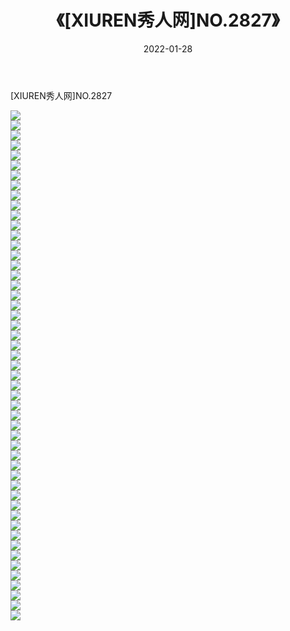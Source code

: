 ﻿---
layout: post
title:  《[XIUREN秀人网]NO.2827》
date:   2022-01-28
img: http://img.660000.xyz/Sharelink/秀人网/秀人网第03部分/[XIUREN秀人网]NO.2827/000.jpg
categories: [美女, 清纯, 唯美]
---

[XIUREN秀人网]NO.2827

 ![](http://img.660000.xyz/Sharelink/秀人网/秀人网第03部分/[XIUREN秀人网]NO.2827/001.jpg) <br>![](http://img.660000.xyz/Sharelink/秀人网/秀人网第03部分/[XIUREN秀人网]NO.2827/002.jpg) <br>![](http://img.660000.xyz/Sharelink/秀人网/秀人网第03部分/[XIUREN秀人网]NO.2827/003.jpg) <br>![](http://img.660000.xyz/Sharelink/秀人网/秀人网第03部分/[XIUREN秀人网]NO.2827/004.jpg) <br>![](http://img.660000.xyz/Sharelink/秀人网/秀人网第03部分/[XIUREN秀人网]NO.2827/005.jpg) <br>![](http://img.660000.xyz/Sharelink/秀人网/秀人网第03部分/[XIUREN秀人网]NO.2827/006.jpg) <br>![](http://img.660000.xyz/Sharelink/秀人网/秀人网第03部分/[XIUREN秀人网]NO.2827/007.jpg) <br>![](http://img.660000.xyz/Sharelink/秀人网/秀人网第03部分/[XIUREN秀人网]NO.2827/008.jpg) <br>![](http://img.660000.xyz/Sharelink/秀人网/秀人网第03部分/[XIUREN秀人网]NO.2827/009.jpg) <br>![](http://img.660000.xyz/Sharelink/秀人网/秀人网第03部分/[XIUREN秀人网]NO.2827/010.jpg) <br>![](http://img.660000.xyz/Sharelink/秀人网/秀人网第03部分/[XIUREN秀人网]NO.2827/011.jpg) <br>![](http://img.660000.xyz/Sharelink/秀人网/秀人网第03部分/[XIUREN秀人网]NO.2827/012.jpg) <br>![](http://img.660000.xyz/Sharelink/秀人网/秀人网第03部分/[XIUREN秀人网]NO.2827/013.jpg) <br>![](http://img.660000.xyz/Sharelink/秀人网/秀人网第03部分/[XIUREN秀人网]NO.2827/014.jpg) <br>![](http://img.660000.xyz/Sharelink/秀人网/秀人网第03部分/[XIUREN秀人网]NO.2827/015.jpg) <br>![](http://img.660000.xyz/Sharelink/秀人网/秀人网第03部分/[XIUREN秀人网]NO.2827/016.jpg) <br>![](http://img.660000.xyz/Sharelink/秀人网/秀人网第03部分/[XIUREN秀人网]NO.2827/017.jpg) <br>![](http://img.660000.xyz/Sharelink/秀人网/秀人网第03部分/[XIUREN秀人网]NO.2827/018.jpg) <br>![](http://img.660000.xyz/Sharelink/秀人网/秀人网第03部分/[XIUREN秀人网]NO.2827/019.jpg) <br>![](http://img.660000.xyz/Sharelink/秀人网/秀人网第03部分/[XIUREN秀人网]NO.2827/020.jpg) <br>![](http://img.660000.xyz/Sharelink/秀人网/秀人网第03部分/[XIUREN秀人网]NO.2827/021.jpg) <br>![](http://img.660000.xyz/Sharelink/秀人网/秀人网第03部分/[XIUREN秀人网]NO.2827/022.jpg) <br>![](http://img.660000.xyz/Sharelink/秀人网/秀人网第03部分/[XIUREN秀人网]NO.2827/023.jpg) <br>![](http://img.660000.xyz/Sharelink/秀人网/秀人网第03部分/[XIUREN秀人网]NO.2827/024.jpg) <br>![](http://img.660000.xyz/Sharelink/秀人网/秀人网第03部分/[XIUREN秀人网]NO.2827/025.jpg) <br>![](http://img.660000.xyz/Sharelink/秀人网/秀人网第03部分/[XIUREN秀人网]NO.2827/026.jpg) <br>![](http://img.660000.xyz/Sharelink/秀人网/秀人网第03部分/[XIUREN秀人网]NO.2827/027.jpg) <br>![](http://img.660000.xyz/Sharelink/秀人网/秀人网第03部分/[XIUREN秀人网]NO.2827/028.jpg) <br>![](http://img.660000.xyz/Sharelink/秀人网/秀人网第03部分/[XIUREN秀人网]NO.2827/029.jpg) <br>![](http://img.660000.xyz/Sharelink/秀人网/秀人网第03部分/[XIUREN秀人网]NO.2827/030.jpg) <br>![](http://img.660000.xyz/Sharelink/秀人网/秀人网第03部分/[XIUREN秀人网]NO.2827/031.jpg) <br>![](http://img.660000.xyz/Sharelink/秀人网/秀人网第03部分/[XIUREN秀人网]NO.2827/032.jpg) <br>![](http://img.660000.xyz/Sharelink/秀人网/秀人网第03部分/[XIUREN秀人网]NO.2827/033.jpg) <br>![](http://img.660000.xyz/Sharelink/秀人网/秀人网第03部分/[XIUREN秀人网]NO.2827/034.jpg) <br>![](http://img.660000.xyz/Sharelink/秀人网/秀人网第03部分/[XIUREN秀人网]NO.2827/035.jpg) <br>![](http://img.660000.xyz/Sharelink/秀人网/秀人网第03部分/[XIUREN秀人网]NO.2827/036.jpg) <br>![](http://img.660000.xyz/Sharelink/秀人网/秀人网第03部分/[XIUREN秀人网]NO.2827/037.jpg) <br>![](http://img.660000.xyz/Sharelink/秀人网/秀人网第03部分/[XIUREN秀人网]NO.2827/038.jpg) <br>![](http://img.660000.xyz/Sharelink/秀人网/秀人网第03部分/[XIUREN秀人网]NO.2827/039.jpg) <br>![](http://img.660000.xyz/Sharelink/秀人网/秀人网第03部分/[XIUREN秀人网]NO.2827/040.jpg) <br>![](http://img.660000.xyz/Sharelink/秀人网/秀人网第03部分/[XIUREN秀人网]NO.2827/041.jpg) <br>![](http://img.660000.xyz/Sharelink/秀人网/秀人网第03部分/[XIUREN秀人网]NO.2827/042.jpg) <br>![](http://img.660000.xyz/Sharelink/秀人网/秀人网第03部分/[XIUREN秀人网]NO.2827/043.jpg) <br>![](http://img.660000.xyz/Sharelink/秀人网/秀人网第03部分/[XIUREN秀人网]NO.2827/044.jpg) <br>![](http://img.660000.xyz/Sharelink/秀人网/秀人网第03部分/[XIUREN秀人网]NO.2827/045.jpg) <br>![](http://img.660000.xyz/Sharelink/秀人网/秀人网第03部分/[XIUREN秀人网]NO.2827/046.jpg) <br>![](http://img.660000.xyz/Sharelink/秀人网/秀人网第03部分/[XIUREN秀人网]NO.2827/047.jpg) <br>![](http://img.660000.xyz/Sharelink/秀人网/秀人网第03部分/[XIUREN秀人网]NO.2827/048.jpg) <br>![](http://img.660000.xyz/Sharelink/秀人网/秀人网第03部分/[XIUREN秀人网]NO.2827/049.jpg) <br>![](http://img.660000.xyz/Sharelink/秀人网/秀人网第03部分/[XIUREN秀人网]NO.2827/050.jpg) <br>![](http://img.660000.xyz/Sharelink/秀人网/秀人网第03部分/[XIUREN秀人网]NO.2827/051.jpg) <br>